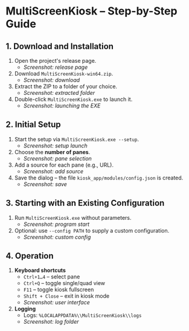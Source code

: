 # MultiScreenKiosk – Step-by-Step Guide

## 1. Download and Installation
1. Open the project's release page.
   - *Screenshot: release page*
2. Download `MultiScreenKiosk-win64.zip`.
   - *Screenshot: download*
3. Extract the ZIP to a folder of your choice.
   - *Screenshot: extracted folder*
4. Double-click `MultiScreenKiosk.exe` to launch it.
   - *Screenshot: launching the EXE*

## 2. Initial Setup
1. Start the setup via `MultiScreenKiosk.exe --setup`.
   - *Screenshot: setup launch*
2. Choose the **number of panes**.
   - *Screenshot: pane selection*
3. Add a source for each pane (e.g., URL).
   - *Screenshot: add source*
4. Save the dialog – the file `kiosk_app/modules/config.json` is created.
   - *Screenshot: save*

## 3. Starting with an Existing Configuration
1. Run `MultiScreenKiosk.exe` without parameters.
   - *Screenshot: program start*
2. Optional: use `--config PATH` to supply a custom configuration.
   - *Screenshot: custom config*

## 4. Operation
1. **Keyboard shortcuts**
   - `Ctrl+1…4` – select pane
   - `Ctrl+Q` – toggle single/quad view
   - `F11` – toggle kiosk fullscreen
   - `Shift + Close` – exit in kiosk mode
   - *Screenshot: user interface*
2. **Logging**
   - Logs: `%LOCALAPPDATA%\\MultiScreenKiosk\\logs`
   - *Screenshot: log folder*
